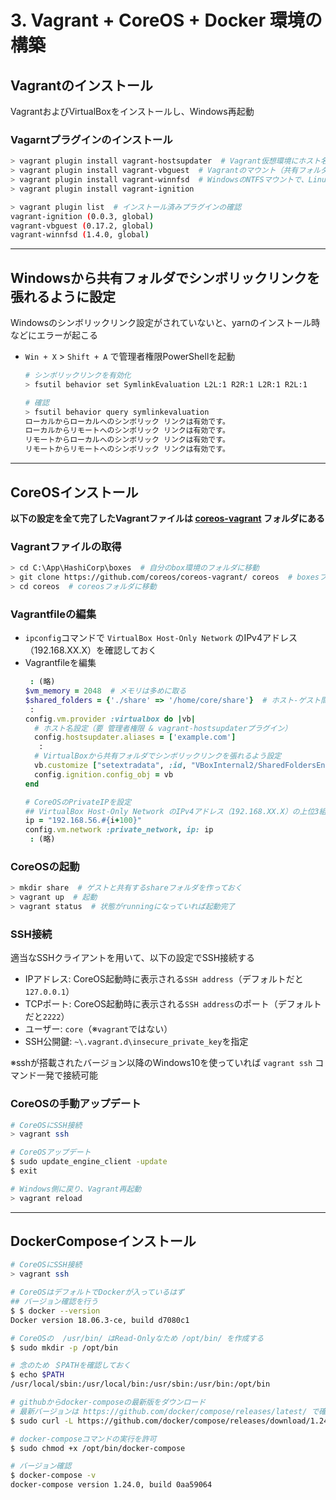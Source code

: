 # 3. Vagrant + CoreOS + Docker 環境の構築

## Vagrantのインストール

VagrantおよびVirtualBoxをインストールし、Windows再起動

### Vagarntプラグインのインストール
```bash
> vagrant plugin install vagrant-hostsupdater  # Vagrant仮想環境にホスト名を設定するためのプラグイン
> vagrant plugin install vagrant-vbguest  # Vagrantのマウント（共有フォルダ）周りのエラーを解決するプラグイン
> vagrant plugin install vagrant-winnfsd  # WindowsのNTFSマウントで、LinuxのNFSマウントを可能にするプラグイン
> vagrant plugin install vagrant-ignition

> vagrant plugin list  # インストール済みプラグインの確認
vagrant-ignition (0.0.3, global)
vagrant-vbguest (0.17.2, global)
vagrant-winnfsd (1.4.0, global)
```

***

## Windowsから共有フォルダでシンボリックリンクを張れるように設定

Windowsのシンボリックリンク設定がされていないと、yarnのインストール時などにエラーが起こる

- `Win + X` > `Shift + A` で管理者権限PowerShellを起動
    ```bash
    # シンボリックリンクを有効化
    > fsutil behavior set SymlinkEvaluation L2L:1 R2R:1 L2R:1 R2L:1

    # 確認
    > fsutil behavior query symlinkevaluation
    ローカルからローカルへのシンボリック リンクは有効です。
    ローカルからリモートへのシンボリック リンクは有効です。
    リモートからローカルへのシンボリック リンクは有効です。
    リモートからリモートへのシンボリック リンクは有効です。
    ```

***

## CoreOSインストール

**以下の設定を全て完了したVagrantファイルは [coreos-vagrant](./coreos-vagrant) フォルダにある**

### Vagrantファイルの取得
```bash
> cd C:\App\HashiCorp\boxes  # 自分のbox環境のフォルダに移動
> git clone https://github.com/coreos/coreos-vagrant/ coreos  # boxesフォルダにcoreosフォルダを作って、その中にCoreOSのgitをクローンする
> cd coreos  # coreosフォルダに移動
```


### Vagrantfileの編集
- `ipconfig`コマンドで `VirtualBox Host-Only Network` のIPv4アドレス（192.168.XX.X）を確認しておく
- Vagrantfileを編集
    ```ruby
     : (略)
    $vm_memory = 2048  # メモリは多めに取る
    $shared_folders = {'./share' => '/home/core/share'}  # ホスト-ゲスト間で共有するフォルダを指定
     :
    config.vm.provider :virtualbox do |vb|
      # ホスト名設定（要 管理者権限 & vagrant-hostsupdaterプラグイン）
      config.hostsupdater.aliases = ['example.com']
       :
      # VirtualBoxから共有フォルダでシンボリックリンクを張れるよう設定
      vb.customize ["setextradata", :id, "VBoxInternal2/SharedFoldersEnableSymlinksCreate/.","1"]
      config.ignition.config_obj = vb
    end

    # CoreOSのPrivateIPを設定
    ## VirtualBox Host-Only Network のIPv4アドレス（192.168.XX.X）の上位3組を指定
    ip = "192.168.56.#{i+100}"
    config.vm.network :private_network, ip: ip
     : (略)
    ```


### CoreOSの起動
```bash
> mkdir share  # ゲストと共有するshareフォルダを作っておく
> vagrant up  # 起動
> vagrant status  # 状態がrunningになっていれば起動完了
```


### SSH接続
適当なSSHクライアントを用いて、以下の設定でSSH接続する
- IPアドレス: CoreOS起動時に表示される`SSH address`（デフォルトだと`127.0.0.1`）
- TCPポート: CoreOS起動時に表示される`SSH address`のポート（デフォルトだと`2222`）
- ユーザー: `core`（※`vagrant`ではない）
- SSH公開鍵: `~\.vagrant.d\insecure_private_key`を指定

※sshが搭載されたバージョン以降のWindows10を使っていれば `vagrant ssh` コマンド一発で接続可能


### CoreOSの手動アップデート
```bash
# CoreOSにSSH接続
> vagrant ssh

# CoreOSアップデート
$ sudo update_engine_client -update
$ exit

# Windows側に戻り、Vagrant再起動
> vagrant reload
```

***

## DockerComposeインストール

```bash
# CoreOSにSSH接続
> vagrant ssh

# CoreOSはデフォルトでDockerが入っているはず
## バージョン確認を行う
$ $ docker --version
Docker version 18.06.3-ce, build d7080c1

# CoreOSの  /usr/bin/ はRead-Onlyなため /opt/bin/ を作成する
$ sudo mkdir -p /opt/bin

# 念のため ＄PATHを確認しておく
$ echo $PATH
/usr/local/sbin:/usr/local/bin:/usr/sbin:/usr/bin:/opt/bin

# githubからdocker-composeの最新版をダウンロード
# 最新バージョンは https://github.com/docker/compose/releases/latest/ で確認できる
$ sudo curl -L https://github.com/docker/compose/releases/download/1.24.0/docker-compose-`uname -s`-`uname -m` -o /opt/bin/docker-compose

# docker-composeコマンドの実行を許可
$ sudo chmod +x /opt/bin/docker-compose

# バージョン確認
$ docker-compose -v
docker-compose version 1.24.0, build 0aa59064
```
